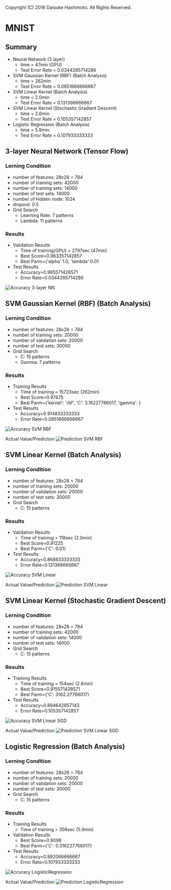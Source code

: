 Copyright (C) 2016 Daisuke Hashimoto. All Rights Reserved.
# MNIST
## Summary
* Neural Network (3 layer)
  * time = 47min (GPU)
  * Test Error Rate = 0.0344285714286
* SVM Gaussian Kernel (RBF) (Batch Analysis)
  * time = 262min
  * Test Error Rate = 0.0851666666667
* SVM Linear Kernel (Batch Analysis)
  * time = 2.0min
  * Test Error Rate = 0.131366666667
* SVM Linear Kernel (Stochastic Gradient Descent)
  * time = 2.6min
  * Test Error Rate = 0.105357142857
* Logistic Regression (Batch Analysis)
  * time = 5.9min
  * Test Error Rate = 0.107933333333

## 3-layer Neural Network (Tensor Flow)
### Lerning Condition
* number of features: 28x28 = 784
* number of training sets: 42000
* number of training sets: 14000
* number of test sets: 14000
* number of hidden node: 1024
* dropout: 0.5
* Grid Search
  * Learning Rate: 7 patterns
  * Lambda: 11 patterns

### Results
* Validation Results
  * Time of training(GPU) = 2797sec (47min)
  * Best Score=0.963357142857
  * Best Parm={'alpha':1.0,	'lambda':0.01
* Test Results
  * Accuracy=0.965571428571
  * Error Rate=0.0344285714286

![Accuracy 3-layer NN](TensorFlow_NN_3.png)

## SVM Gaussian Kernel (RBF) (Batch Analysis)
### Lerning Condition
* number of features: 28x28 = 784
* number of training sets: 20000
* number of validation sets: 20000
* number of test sets: 30000
* Grid Search
  * C: 15 patterns
  * Gamma: 7 patterns

### Results
* Training Results
  * Time of training = 15723sec (262min)
  * Best Score=0.97475
  * Best Parm={'kernel': 'rbf', 'C': 3.16227766017, 'gamma': }
* Test Results
  * Accuracy=0.914833333333
  * Error Rate=0.0851666666667

![Accuracy SVM RBF](SVM_RBF_accuracy.png)

Actual Value/Prediction
![Prediction SVM RBF](SVM_RBF_prediction.png)

## SVM Linear Kernel (Batch Analysis)
### Lerning Condition
* number of features: 28x28 = 784
* number of training sets: 20000
* number of validation sets: 20000
* number of test sets: 30000
* Grid Search
  * C: 15 patterns

### Results
* Validation Results
  * Time of training = 118sec (2.0min)
  * Best Score=0.91225
  * Best Parm={'C': 0.01}
* Test Results
  * Accuracy=0.868633333333
  * Error Rate=0.131366666667

![Accuracy SVM Linear](SVM_Linear_accuracy.png)

Actual Value/Prediction
![Prediction SVM Linear](SVM_Linear_prediction.png)

## SVM Linear Kernel (Stochastic Gradient Descent)
### Lerning Condition
* number of features: 28x28 = 784
* number of training sets: 42000
* number of validation sets: 14000
* number of test sets: 14000
* Grid Search
  * C: 15 patterns

### Results
* Training Results
  * Time of training = 154sec (2.6min)
  * Best Score=0.915571428571
  * Best Parm={'C': 3162.27766017}
* Test Results
  * Accuracy=0.894642857143
  * Error Rate=0.105357142857

![Accuracy SVM Linear SGD](SVM_Linear_SGD_accuracy.png)

Actual Value/Prediction
![Prediction SVM Linear SGD](SVM_Linear_SGD_prediction.png)


## Logistic Regression (Batch Analysis)
### Lerning Condition
* number of features: 28x28 = 784
* number of training sets: 20000
* number of validation sets: 20000
* number of test sets: 30000
* Grid Search
  * C: 15 patterns

### Results
* Training Results
  * Time of training = 356sec (5.9min)
* Validation Results
  * Best Score=0.9098
  * Best Parm={'C': 0.316227766017}
* Test Results
  * Accuracy=0.892066666667
  * Error Rate=0.107933333333

![Accuracy LogisticRegression](LogisticRegression_accuracy.png)

Actual Value/Prediction
![Prediction LogisticRegression](LogisticRegression_prediction.png)

